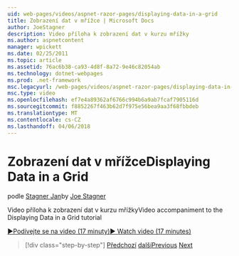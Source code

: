 ```yaml
---
uid: web-pages/videos/aspnet-razor-pages/displaying-data-in-a-grid
title: Zobrazení dat v mřížce | Microsoft Docs
author: JoeStagner
description: Video příloha k zobrazení dat v kurzu mřížky
ms.author: aspnetcontent
manager: wpickett
ms.date: 02/25/2011
ms.topic: article
ms.assetid: 76ac6b38-ca93-4d8f-8a72-9e46c82054ab
ms.technology: dotnet-webpages
ms.prod: .net-framework
msc.legacyurl: /web-pages/videos/aspnet-razor-pages/displaying-data-in-a-grid
msc.type: video
ms.openlocfilehash: ef7e4a89362af6766c994b6a9ab7fcaf7905116d
ms.sourcegitcommit: f8852267f463b62d7f975e56bea9aa3f68fbbdeb
ms.translationtype: MT
ms.contentlocale: cs-CZ
ms.lasthandoff: 04/06/2018
---
```

<a name="displaying-data-in-a-grid"></a><span data-ttu-id="7393d-103">Zobrazení dat v mřížce</span><span class="sxs-lookup"><span data-stu-id="7393d-103">Displaying Data in a Grid</span></span>
====================
<span data-ttu-id="7393d-104">podle [Stagner Jan](https://github.com/JoeStagner)</span><span class="sxs-lookup"><span data-stu-id="7393d-104">by [Joe Stagner](https://github.com/JoeStagner)</span></span>

<span data-ttu-id="7393d-105">Video příloha k zobrazení dat v kurzu mřížky</span><span class="sxs-lookup"><span data-stu-id="7393d-105">Video accompaniment to the Displaying Data in a Grid tutorial</span></span>

[<span data-ttu-id="7393d-106">&#9654;Podívejte se na video (17 minuty)</span><span class="sxs-lookup"><span data-stu-id="7393d-106">&#9654; Watch video (17 minutes)</span></span>](https://channel9.msdn.com/Blogs/ASP-NET-Site-Videos/displaying-data-in-a-grid)

> [!div class="step-by-step"]
> <span data-ttu-id="7393d-107">[Předchozí](working-with-data-part-2.md)
> [další](displaying-data-in-a-chart-part-1.md)</span><span class="sxs-lookup"><span data-stu-id="7393d-107">[Previous](working-with-data-part-2.md)
[Next](displaying-data-in-a-chart-part-1.md)</span></span>
